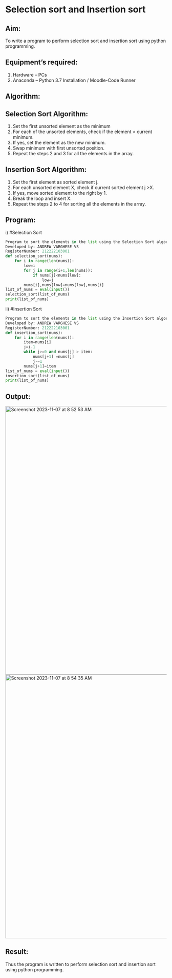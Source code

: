 # Selection sort and Insertion sort
## Aim:
To write a program to perform selection sort and insertion sort using python programming.
## Equipment’s required:
1.	Hardware – PCs
2.	Anaconda – Python 3.7 Installation / Moodle-Code Runner
## Algorithm:
## Selection Sort Algorithm:
1.	Set the first unsorted element as the minimum
2.	For each of the unsorted elements, check if the element < current minimum.
3.	If yes, set the element as the new minimum.
4.	Swap minimum with first unsorted position.
5.	Repeat the steps 2 and 3 for all the elements in the array.
## Insertion Sort Algorithm:
1.	Set the first element as sorted element j.
2.	For each unsorted element X, check if current sorted element j >X.
3.	If yes, move sorted element to the right by 1.
4.	Break the loop and insert X.
5.	Repeat the steps 2 to 4 for sorting all the elements in the array.
## Program:
i)	#Selection Sort
```python
Program to sort the elements in the list using the Selection Sort algorithm.
Developed by: ANDREW VARGHESE VS
RegisterNumber: 212222103001
def selection_sort(nums):
    for i in range(len(nums)):
        low=i
        for j in range(i+1,len(nums)):
            if nums[j]<nums[low]:
                low=j
        nums[i],nums[low]=nums[low],nums[i]    
list_of_nums = eval(input())
selection_sort(list_of_nums)
print(list_of_nums)
```
ii)	#Insertion Sort
```python
Program to sort the elements in the list using the Insertion Sort algorithm.
Developed by: ANDREW VARGHESE VS
RegisterNumber: 212222103001
def insertion_sort(nums):
    for i in range(len(nums)):
        item=nums[i]
        j=i-1
        while j>=0 and nums[j] > item:
            nums[j+1] =nums[j]
            j-=1
        nums[j+1]=item
list_of_nums = eval(input())
insertion_sort(list_of_nums)
print(list_of_nums)
```

## Output:
<img width="836" alt="Screenshot 2023-11-07 at 8 52 53 AM" src="https://github.com/Andrewvarghese653/Sorting-Algorithm/assets/145822115/63010b23-beb4-4309-a834-ad53fc595da4">
<img width="821" alt="Screenshot 2023-11-07 at 8 54 35 AM" src="https://github.com/Andrewvarghese653/Sorting-Algorithm/assets/145822115/22615278-220a-4403-8faf-f0fc18779c70">




## Result:
Thus the program is written to perform selection sort and insertion sort using python programming.
